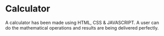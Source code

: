 # Calculator
A calculator has been made using HTML, CSS & JAVASCRIPT. A user can do the mathematical operations and results are being delivered perfectly.
